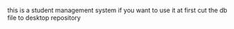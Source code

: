 this is a student management system
if you want to use it at first cut the db file to desktop repository
